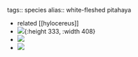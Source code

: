 tags:: species
alias:: white-fleshed pitahaya

- related [[hylocereus]]
- ![](https://peach-geographical-bat-397.mypinata.cloud/ipfs/Qmc6cAYGFrBRF9j44z8Y9XAYPgx6Lqar2arUm3JJ8xy8Vu){:height 333, :width 408}
- ![](https://peach-geographical-bat-397.mypinata.cloud/ipfs/QmWkyLX3rbcZdJ3z6QLsoSQ7DPARqXoPM8gLj6WmfKMnmu)
- ![](https://peach-geographical-bat-397.mypinata.cloud/ipfs/QmNjXgmesb5kAmU2cpH6BBhgnYftMPbprJ8oskvZcjExRD)